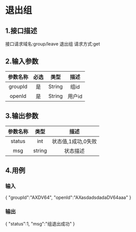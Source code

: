 # 退出组

## 1.接口描述

接口请求域名:group/leave
退出组
请求方式:get

## 2.输入参数

| 参数名称  | 必选  |  类型  |         描述         |
| :-------: | :---: | :----: | :------------------: |
| groupId | 是 | String | 组id |
| openId | 是 | String | 用户id |

## 3.输出参数

|  参数名称  |  类型  |         描述         |
| :-------: | :----: | :------------------: |
| status | int | 状态值,1成功,0失败 |
| msg | string | 状态描述 |

## 4.用例

### 输入

{
    "groupId":"AXDV64",
    "openId":"AXasdadsdadaDV64aaa"
}

### 输出

{
    "status":1,
    "msg":"组退出成功"
}